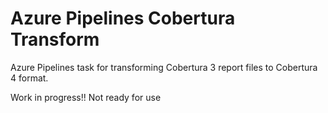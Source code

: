 # Azure Pipelines Cobertura Transform
Azure Pipelines task for transforming Cobertura 3 report files to Cobertura 4 format.


Work in progress!! Not ready for use
